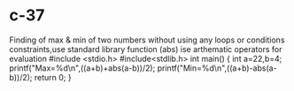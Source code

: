 # c-37
Finding of max &amp; min of two numbers without using any loops or conditions constraints,use standard library function (abs) ise arthematic operators for evaluation 
#include <stdio.h>
#include<stdlib.h>
int main() 
{
int a=22,b=4;
printf("Max=%d\n",((a+b)+abs(a-b))/2);
printf("Min=%d\n",((a+b)-abs(a-b))/2);
    return 0;
}
